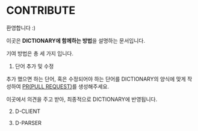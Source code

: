 # CONTRIBUTE

환영합니다 :)

이곳은 **DICTIONARY에 함께하는 방법**을 설명하는 문서입니다.

기여 방법은 총 세 가지 입니다.

1. 단어 추가 및 수정

추가 했으면 하는 단어, 혹은 수정되어야 하는 단어를 DICTIONARY의 양식에 맞게 작성하여 [PR(PULL REQUEST)](https://github.com/MoonSupport/DICTIONARY/pulls)를 생성해주세요.

이곳에서 의견을 주고 받아, 최종적으로 DICTIONARY에 반영됩니다.

2. D-CLIENT

3. D-PARSER